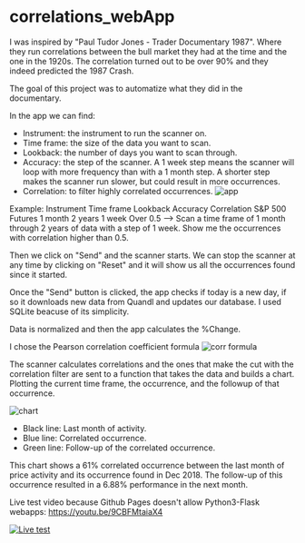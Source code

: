 # correlations_webApp
 
I was inspired by "Paul Tudor Jones - Trader Documentary 1987". Where they run correlations between the bull market they had at the time and the one in the 1920s. The correlation turned out to be over 90% and they indeed predicted the 1987 Crash.

The goal of this project was to automatize what they did in the documentary. 

In the app we can find:
- Instrument: the instrument to run the scanner on.
- Time frame: the size of the data you want to scan. 
- Lookback: the number of days you want to scan through.
- Accuracy: the step of the scanner. A 1 week step means the scanner will loop with more frequency than with a 1 month step. A shorter step makes the scanner run slower, but could result in more occurrences.
- Correlation: to filter highly correlated occurrences.
![app](https://github.com/3dvg/correlations_webApp/blob/master/imgs/app.png)

Example:
  Instrument    Time frame   Lookback   Accuracy   Correlation
S&P 500 Futures   1 month     2 years     1 week     Over 0.5
--> Scan a time frame of 1 month through 2 years of data with a step of 1 week. Show me the occurrences with correlation higher than 0.5.

Then we click on "Send" and the scanner starts. We can stop the scanner at any time by clicking on "Reset" and it will show us all the occurrences found since it started.

Once the "Send" button is clicked, the app checks if today is a new day, if so it downloads new data from Quandl and updates our database. I used SQLite beacuse of its simplicity.

Data is normalized and then the app calculates the %Change.

I chose the Pearson correlation coefficient formula
![corr formula](https://github.com/3dvg/correlations_webApp/blob/master/imgs/pearson.svg)

The scanner calculates correlations and the ones that make the cut with the correlation filter are sent to a function that takes the data and builds a chart. Plotting the current time frame, the occurrence, and the followup of that occurrence.

![chart](https://github.com/3dvg/correlations_webApp/blob/master/imgs/chart.png)

- Black line: Last month of activity. 
- Blue line: Correlated occurrence.
- Green line: Follow-up of the correlated occurrence. 

This chart shows a 61% correlated occurrence between the last month of price activity and its occurrence found in Dec 2018. The follow-up of this occurrence resulted in a 6.88% performance in the next month. 


Live test video because Github Pages doesn't allow Python3-Flask webapps: 
https://youtu.be/9CBFMtaiaX4

[![Live test](https://img.youtube.com/vi/9CBFMtaiaX4/0.jpg)](https://youtu.be/9CBFMtaiaX4)
